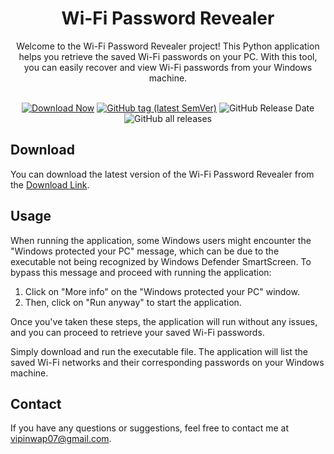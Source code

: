<h1 align="center">Wi-Fi Password Revealer</h1>
<div align="center">Welcome to the Wi-Fi Password Revealer project! This Python application helps you retrieve the saved Wi-Fi passwords on your PC. With this tool, you can easily recover and view Wi-Fi passwords from your Windows machine.</div>

<div align="center">
</br>

[![Download Now](https://img.shields.io/badge/-Download_Now!-%235CDB5C)](https://github.com/vipinwap07/wifi-password-revealer/releases/download/v2/Wifi-Password-Revealer.exe) [![GitHub tag (latest SemVer)](https://img.shields.io/github/v/tag/vipinwap07/wifi-password-revealer?label=Latest%20Release&style=flat-square)](<(https://github.com/vipinwap07/wifi-password-revealer/releases)>) ![GitHub Release Date](https://img.shields.io/github/release-date/vipinwap07/wifi-password-revealer?label=Released&style=flat-square) ![GitHub all releases](https://img.shields.io/github/downloads/vipinwap07/wifi-password-revealer/total?label=Downloads&style=social)

</div>

## Download

You can download the latest version of the Wi-Fi Password Revealer from the [Download Link](https://github.com/vipinwap07/wifi-password-revealer/releases/download/v2/Wifi-Password-Revealer.exe).

## Usage

When running the application, some Windows users might encounter the "Windows protected your PC" message, which can be due to the executable not being recognized by Windows Defender SmartScreen. To bypass this message and proceed with running the application:

1. Click on "More info" on the "Windows protected your PC" window.
2. Then, click on "Run anyway" to start the application.

Once you've taken these steps, the application will run without any issues, and you can proceed to retrieve your saved Wi-Fi passwords.

Simply download and run the executable file. The application will list the saved Wi-Fi networks and their corresponding passwords on your Windows machine.

## Contact

If you have any questions or suggestions, feel free to contact me at [vipinwap07@gmail.com](mailto:vipinwap07@gmail.com).
